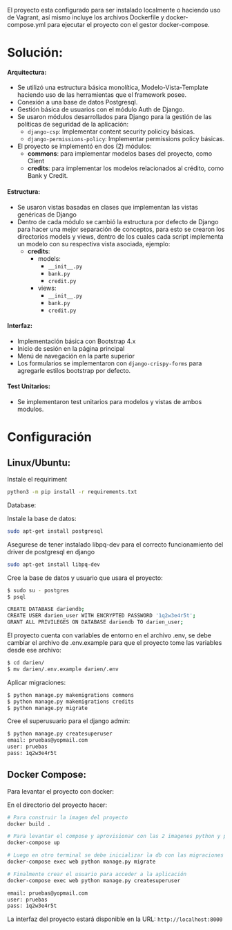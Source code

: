 El proyecto esta configurado para ser instalado localmente o haciendo uso de Vagrant, así mismo incluye los archivos Dockerfile y docker-compose.yml para ejecutar el proyecto con el gestor docker-compose.

Solución:
=========

#### Arquitectura:

- Se utilizó una estructura básica monolítica, Modelo-Vista-Template haciendo uso de las herramientas que el framework posee.
- Conexión a una base de datos Postgresql.
- Gestión básica de usuarios con el módulo Auth de Django.
- Se usaron módulos desarrollados para Django para la gestión de las políticas de seguridad de la aplicación:
    * `django-csp`: Implementar content security policicy básicas.
    * `django-permissions-policy`: Implementar permissions policy básicas.
- El proyecto se implementó en dos (2) módulos:
    * **commons**: para implementar modelos bases del proyecto, como Client
    * **credits**: para implementar los modelos relacionados al crédito, como Bank y Credit.

#### Estructura:

- Se usaron vistas basadas en clases que implementan las vistas genéricas de Django
- Dentro de cada módulo se cambió la estructura por defecto de Django para hacer una mejor separación de conceptos, para esto se crearon los directorios models y views, dentro de los cuales cada script implementa un modelo con su respectiva vista asociada, ejemplo:
    * **credits**:
        - models:
           - `__init__.py`
           - `bank.py`
           - `credit.py`
        - views:
           - `__init__.py`
           - `bank.py`
           - `credit.py`

#### Interfaz:

- Implementación básica con Bootstrap 4.x
- Inicio de sesión en la página principal
- Menú de navegación en la parte superior
- Los formularios se implementaron con `django-crispy-forms` para agregarle estilos bootstrap por defecto.

#### Test Unitarios:

- Se implementaron test unitarios para modelos y vistas de ambos modulos.




Configuración
=============

Linux/Ubuntu:
-------------

Instale el requiriment
```sh
python3 -m pip install -r requirements.txt
```

Database:

Instale la base de datos:

```sh
sudo apt-get install postgresql
```

Asegurese de tener instalado libpq-dev para el correcto funcionamiento del driver de postgresql en django

```sh
sudo apt-get install libpq-dev
```

Cree la base de datos y usuario que usara el proyecto:

```sh
$ sudo su - postgres
$ psql

CREATE DATABASE dariendb;
CREATE USER darien_user WITH ENCRYPTED PASSWORD '1q2w3e4r5t';
GRANT ALL PRIVILEGES ON DATABASE dariendb TO darien_user;
```

El proyecto cuenta con variables de entorno en el archivo .env, se debe cambiar el archivo de .env.example para que el proyecto tome las variables desde ese archivo:

```sh
$ cd darien/
$ mv darien/.env.example darien/.env
```

Aplicar migraciones:

```sh
$ python manage.py makemigrations commons
$ python manage.py makemigrations credits
$ python manage.py migrate
```

Cree el superusuario para el django admin:

```sh
$ python manage.py createsuperuser
email: pruebas@yopmail.com
user: pruebas
pass: 1q2w3e4r5t
```

Docker Compose:
---------------

Para levantar el proyecto con docker:

En el directorio del proyecto hacer:

```sh
# Para construir la imagen del proyecto
docker build .

# Para levantar el compose y aprovisionar con las 2 imagenes python y postgres
docker-compose up

# Luego en otro terminal se debe inicializar la db con las migraciones del proyecto
docker-compose exec web python manage.py migrate

# Finalmente crear el usuario para acceder a la aplicación
docker-compose exec web python manage.py createsuperuser

email: pruebas@yopmail.com
user: pruebas
pass: 1q2w3e4r5t
```

La interfaz del proyecto estará disponible en la URL: `http://localhost:8000`
